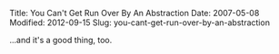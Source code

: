 Title: You Can't Get Run Over By An Abstraction
Date: 2007-05-08
Modified: 2012-09-15
Slug: you-cant-get-run-over-by-an-abstraction

...and it's a good thing, too.
